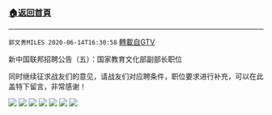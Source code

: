 ﻿###  [:house:返回首頁](https://github.com/ourhimalayas/txt)
---

`郭文贵MILES 2020-06-14T16:30:58` [轉載自GTV](https://gtv.org/web/#/UserInfo/5e596957357cc612d35a8044)


新中国联邦招聘公告（五）：国家教育文化部副部长职位

同时继续征求战友们的意见，请战友们对应聘条件，职位要求进行补充，可以在此盖特下留言，非常感谢！

![](https://filegroup.gtv.org/cdn-cgi/image/width=600/https://filegroup.gtv.org/group2/default/20200614/16/30/1/0c47ce62a7ff0e9df5c66e052d7ebe39.png)
![](https://filegroup.gtv.org/cdn-cgi/image/width=600/https://filegroup.gtv.org/group2/default/20200614/16/30/1/f99f4d3db8c60060de7261757a1bafce.png)
![](https://filegroup.gtv.org/cdn-cgi/image/width=600/https://filegroup.gtv.org/group2/default/20200614/16/30/1/1488b5341f4c7593463ca781a3862513.png)
![](https://filegroup.gtv.org/cdn-cgi/image/width=600/https://filegroup.gtv.org/group2/default/20200614/16/30/1/991a6511515262fe64ce958174580df0.png)
![](https://filegroup.gtv.org/cdn-cgi/image/width=600/https://filegroup.gtv.org/group2/default/20200614/16/30/1/9936fb2454d904244b351ff0273d04ac.png)
![](https://filegroup.gtv.org/cdn-cgi/image/width=600/https://filegroup.gtv.org/group2/default/20200614/16/30/1/ed18b6d670755ced686e804709df0452.png)
![](https://filegroup.gtv.org/cdn-cgi/image/width=600/https://filegroup.gtv.org/group2/default/20200614/16/30/1/8bd88f0aa017f2fd1ca1e9a209e2f540.png)
